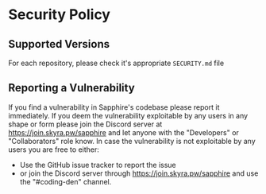 # Security Policy

## Supported Versions

For each repository, please check it's appropriate `SECURITY.md` file

## Reporting a Vulnerability

If you find a vulnerability in Sapphire's codebase please report it immediately.
If you deem the vulnerability exploitable by any users in any shape or form please join the Discord server at https://join.skyra.pw/sapphire and let anyone with the "Developers" or "Collaborators" role know.
In case the vulnerability is not exploitable by any users you are free to either:

-   Use the GitHub issue tracker to report the issue
-   or join the Discord server through https://join.skyra.pw/sapphire and use the "#coding-den" channel.
